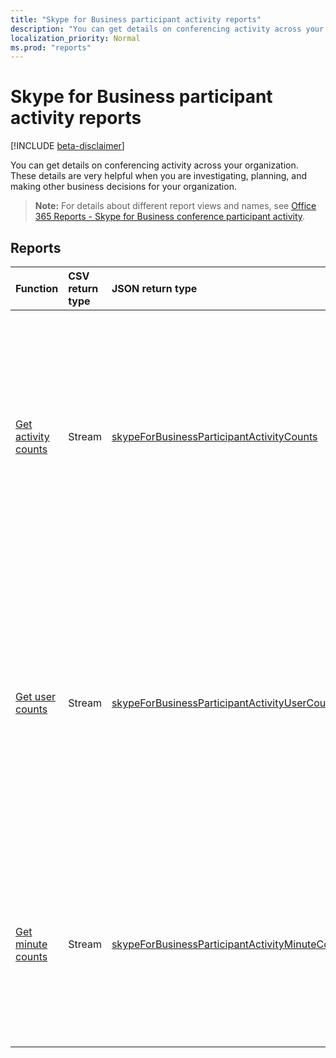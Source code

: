 ```yaml
---
title: "Skype for Business participant activity reports"
description: "You can get details on conferencing activity across your organization. These details are very helpful when you are investigating, planning, and making other business decisions for your organization."
localization_priority: Normal
ms.prod: "reports"
---
```


# Skype for Business participant activity reports

[!INCLUDE [beta-disclaimer](../../includes/beta-disclaimer.md)]

You can get details on conferencing activity across your organization. These details are very helpful when you are investigating, planning, and making other business decisions for your organization.

> **Note:** For details about different report views and names, see [Office 365 Reports - Skype for Business conference participant activity](https://support.office.com/client/Skype-for-Business-Online-conference-participant-activity-c3c89995-65dd-4715-9e38-bb244c742c6b).

## Reports

| Function                                 | CSV return type | JSON return type                         | Description                              |
| :--------------------------------------- | :-------------- | :--------------------------------------- | ---------------------------------------- |
| [Get activity counts](../api/reportroot-getskypeforbusinessparticipantactivitycounts.md) | Stream          | [skypeForBusinessParticipantActivityCounts](../resources/skypeforbusinessparticipantactivitycounts.md) | Get usage trends on the number and type of conference sessions that users from your organization participated in. Types of conference sessions include IM, audio/video, application sharing, web, and dial-in/out - 3rd party. |
| [Get user counts](../api/reportroot-getskypeforbusinessparticipantactivityusercounts.md) | Stream          | [skypeForBusinessParticipantActivityUserCounts](../resources/skypeforbusinessparticipantactivityusercounts.md) | Get usage trends on the number of unique users and type of conference sessions that users from your organization participated in. Types of conference sessions include IM, audio/video, application sharing, web, and dial-in/out - 3rd party. |
| [Get minute counts](../api/reportroot-getskypeforbusinessparticipantactivityminutecounts.md) | Stream          | [skypeForBusinessParticipantActivityMinuteCounts](../resources/skypeforbusinessparticipantactivityminutecounts.md) | Get usage trends on the length in minutes and type of conference sessions that users from your organization participated in. Types of conference sessions include audio/video. |
<!--
{
  "type": "#page.annotation",
  "suppressions": [
    "Error: /api-reference/beta/resources/skype-for-business-participant-activity-reports.md:\r\n      Exception processing links.\r\n    System.ArgumentException: Link Definition was null. Link text: !INCLUDE [beta-disclaimer](../../includes/beta-disclaimer.md)\r\n      at ApiDoctor.Validation.DocFile.get_LinkDestinations()\r\n      at ApiDoctor.Validation.DocSet.ValidateLinks(Boolean includeWarnings, String[] relativePathForFiles, IssueLogger issues, Boolean requireFilenameCaseMatch, Boolean printOrphanedFiles)"
  ]
}
-->
